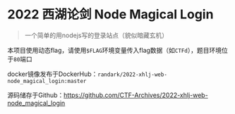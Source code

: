 # 2022 西湖论剑 Node Magical Login

> 一个简单的用nodejs写的登录站点（貌似暗藏玄机）

本项目使用动态flag，请使用`$FLAG`环境变量传入flag数据（如`CTFd`），题目环境位于`80`端口

docker镜像发布于DockerHub：`randark/2022-xhlj-web-node_magical_login:master`

源码储存于Github：https://github.com/CTF-Archives/2022-xhlj-web-node_magical_login
